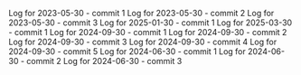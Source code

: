 Log for 2023-05-30 - commit 1
Log for 2023-05-30 - commit 2
Log for 2023-05-30 - commit 3
Log for 2025-01-30 - commit 1
Log for 2025-03-30 - commit 1
Log for 2024-09-30 - commit 1
Log for 2024-09-30 - commit 2
Log for 2024-09-30 - commit 3
Log for 2024-09-30 - commit 4
Log for 2024-09-30 - commit 5
Log for 2024-06-30 - commit 1
Log for 2024-06-30 - commit 2
Log for 2024-06-30 - commit 3
